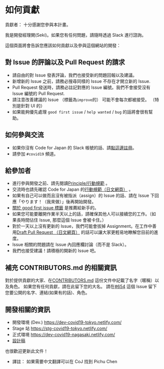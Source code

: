 # 如何貢獻

貢獻者：
十分感謝您參與本計畫。

我是開發經理関(Seki)。如果您有任何問題，請隨時透過 Slack 進行諮詢。

這個頁面將會告訴您應該如何貢獻以及參與這個網站的開發：

## 對 Issue 的評論以及 Pull Request 的請求
* 請自由的對 Issue 發表評論，我們也接受新的問題回報以及建議。
* 新增新的 Issue 之前，請務必搜尋同樣的 Issue 不存在才開立新的 Issue.
* Pull Request 發送時，請務必註記對應的 Issue 編號。我們不會接受沒有 Issue 編號的 Pull Request.
* 請注意改善建議的 Issue （標籤為`improve`的） 可能不會每次都被接受。 （特別是針對 UI 的）
* 如果能夠優先處理 `good first issue` / `help wanted` / `bug` 的話將會很有幫助。

## 如何參與交流
* 如果你沒有 Code for Japan 的 Slack 帳號的話、請[點這邊註冊](https://cfjslackin.herokuapp.com/)。
* 請參加 `#covid19` 頻道。

## 給參加者
* 進行參與開發之前、請先閱讀[Principle/行動規範](CODE_OF_CONDUCT_ZH_TW.md) 。
* 交流時也請先確認 Code for Japan 的[行動規範（日文網頁）](https://github.com/codeforjapan/codeofconduct) 。
* 如果有自己可以做而且沒有被指派（assign）的 Issue 的話、請在 Issue 下回應「やります！（我來做）」後再開始開發。
* [關於 good first issue 標籤](https://github.com/tokyo-metropolitan-gov/covid19/issues?q=is%3Aissue+is%3Aopen+label%3A%22good+first+issue%22) 是推薦給新手的。
* 如果您可能要離開作業半天以上的話，請確保其他人可以接續您的工作。（如果長時間佔住 Issue, 那麼這個 Issue 會被卡住。）
* 對於一天以上沒有更新的 Issue，我們可能會拔掉 Assignment。在工作中善用[Draft Pull Request （日文網頁）](https://qiita.com/tatane616/items/13da1b6797a7b871ad58) 的話可以讓大家更輕易地瞭解您目前的進度。
* Issue 相關的問題請在 Issue 內回應欄討論（而不是 Slack）。
* 我們也接受建議！請積極的開新的 Issue 吧。

## 補充 CONTRIBUTORS.md 的相關資訊
對於提供貢獻的大家、在[CONTRIBUTORS.md](https://github.com/tokyo-metropolitan-gov/covid19/blob/development/CONTRIBUTORS.md) 這份文件中記載了名字（暱稱）以及角色。
如果您有任何貢獻，請在此留下您的大名。
請在[#654](https://github.com/tokyo-metropolitan-gov/covid19/issues/654) 這個 Issue 留下您要公開的名字、連結(如果有的話)、角色。

## 開發相關的資訊
* 開發環境 (Dev.) https://dev-covid19-tokyo.netlify.com/
* Stage 站 https://stg-covid19-tokyo.netlify.com/
* 正式環境 https://dev-covid19-nagasaki.netlify.com/
* [設計稿](https://www.figma.com/file/V7vt80p2gauhdgTZeVNbgj/UI%E3%83%87%E3%82%B6%E3%82%A4%E3%83%B3?node-id=121%3A156)

也很歡迎更新此文件！

* 譯註： 如果需要中文翻譯可以在 CoJ 找到 Pichu Chen
